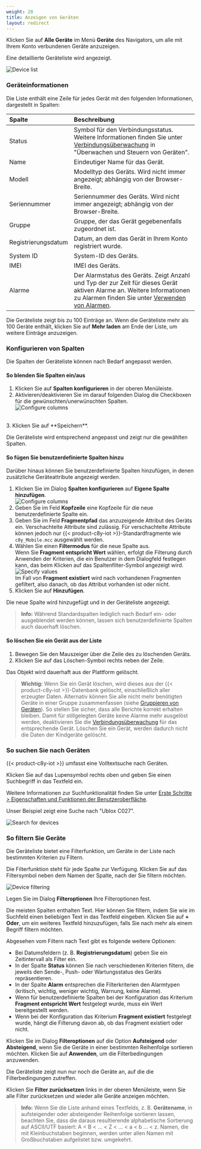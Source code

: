 ```yaml
---
weight: 20
title: Anzeigen von Geräten
layout: redirect
---
```


Klicken Sie auf **Alle Geräte** im Menü **Geräte** des Navigators, um alle mit Ihrem Konto verbundenen Geräte anzuzeigen.

Eine detaillierte Geräteliste wird angezeigt.

![Device list](/images/benutzerhandbuch/DeviceManagement/devmgmt-devices-alldevices.png)

<a name="device-list"></a>
### Geräteinformationen

Die Liste enthält eine Zeile für jedes Gerät mit den folgenden Informationen, dargestellt in Spalten:

<table>
<thead>
<colgroup>
   <col style="width: 20%;">
   <col style="width: 80%;">
   </colgroup><thead>
<tr>
<th style="text-align:left">Spalte</th>
<th style="text-align:left">Beschreibung</th>
</tr>
</thead>
<tbody>
<tr>
<td style="text-align:left">Status</td>
<td style="text-align:left">Symbol für den Verbindungsstatus. Weitere Informationen finden Sie unter <a href="#connection-monitoring" class="no-ajaxy">Verbindungsüberwachung</a> in "Überwachen und Steuern von Geräten".</td>
</tr>
<tr>
<td style="text-align:left">Name</td>
<td style="text-align:left">Eindeutiger Name für das Gerät.</td>
</tr>
<tr>
<td style="text-align:left">Modell</td>
<td style="text-align:left">Modelltyp des Geräts. Wird nicht immer angezeigt; abhängig von der Browser-Breite.</td>
</tr>
<tr>
<td style="text-align:left">Seriennummer</td>
<td style="text-align:left">Seriennummer des Geräts. Wird nicht immer angezeigt; abhängig von der Browser-Breite.</td>
</tr>
<tr>
<td style="text-align:left">Gruppe</td>
<td style="text-align:left">Gruppe, der das Gerät gegebenenfalls zugeordnet ist.</td>
</tr>
<tr>
<td style="text-align:left">Registrierungsdatum</td>
<td style="text-align:left">Datum, an dem das Gerät in Ihrem Konto registriert wurde.</td>
</tr>
<tr>
<td style="text-align:left">System ID</td>
<td style="text-align:left">System-ID des Geräts.</td>
</tr>
<tr>
<td style="text-align:left">IMEI</td>
<td style="text-align:left">IMEI des Geräts.</td>
</tr>
<tr>
<td style="text-align:left">Alarme</td>
<td style="text-align:left">Der Alarmstatus des Geräts. Zeigt Anzahl und Typ der zur Zeit für dieses Gerät aktiven Alarme an. Weitere Informationen zu Alarmen finden Sie unter <a href="#alarm-monitoring" class="no-ajaxy">Verwenden von Alarmen</a>.</td>
</tr>
</tbody>
</table>

Die Geräteliste zeigt bis zu 100 Einträge an. Wenn die Geräteliste mehr als 100 Geräte enthält, klicken Sie auf **Mehr laden** am Ende der Liste, um weitere Einträge anzuzeigen.

<a name="configuring-columns"></a>
### Konfigurieren von Spalten

Die Spalten der Geräteliste können nach Bedarf angepasst werden.

#### So blenden Sie Spalten ein/aus

1. Klicken Sie auf **Spalten konfigurieren** in der oberen Menüleiste.
2. Aktivieren/deaktivieren Sie im darauf folgenden Dialog die Checkboxen für die gewünschten/unerwünschten Spalten. <br>![Configure columns](/images/benutzerhandbuch/DeviceManagement/devmgmt-device-list-configure-columns.png)
<br>
3. Klicken Sie auf **Speichern**.

Die Geräteliste wird entsprechend angepasst und zeigt nur die gewählten Spalten.

#### So fügen Sie benutzerdefinierte Spalten hinzu

Darüber hinaus können Sie benutzerdefinierte Spalten hinzufügen, in denen zusätzliche Geräteattribute angezeigt werden.

1. Klicken Sie im Dialog **Spalten konfigurieren** auf **Eigene Spalte hinzufügen**.<br>
![Configure columns](/images/benutzerhandbuch/DeviceManagement/devmgmt-device-list-custom-column.png)<br>
2. Geben Sie im Feld **Kopfzeile** eine Kopfzeile für die neue benutzerdefinierte Spalte ein.  
3. Geben Sie im Feld **Fragmentpfad** das anzuzeigende Attribut des Geräts ein. Verschachtelte Attribute sind zulässig. Für verschachtelte Attribute können jedoch nur {{< product-c8y-iot >}}-Standardfragmente wie `c8y_Mobile.mcc` ausgewählt werden.
4. Wählen Sie einen **Filtermodus** für die neue Spalte aus. <br>
Wenn Sie **Fragment entspricht Wert** wählen, erfolgt die Filterung durch Anwenden der Kriterien, die ein Benutzer in dem Dialogfeld festlegen kann, das beim Klicken auf das Spaltenfilter-Symbol angezeigt wird.<br>
![Specify values](/images/benutzerhandbuch/DeviceManagement/devmgmt-device-list-custom-column.png)
<br>Im Fall von **Fragment existiert** wird nach vorhandenen Fragmenten gefiltert, also danach, ob das Attribut vorhanden ist oder nicht.    
5. Klicken Sie auf **Hinzufügen**.

Die neue Spalte wird hinzugefügt und in der Geräteliste angezeigt.

> **Info:** Während Standardspalten lediglich nach Bedarf ein- oder ausgeblendet werden können, lassen sich benutzerdefinierte Spalten auch dauerhaft löschen.

#### So löschen Sie ein Gerät aus der Liste

1. Bewegen Sie den Mauszeiger über die Zeile des zu löschenden Geräts.
2. Klicken Sie auf das Löschen-Symbol rechts neben der Zeile.

Das Objekt wird dauerhaft aus der Plattform gelöscht.

> **Wichtig:** Wenn Sie ein Gerät löschen, wird dieses aus der {{< product-c8y-iot >}}-Datenbank gelöscht, einschließlich aller erzeugter Daten. Alternativ können Sie alle nicht mehr benötigten Geräte in einer Gruppe zusammenfassen (siehe [Gruppieren von Geräten](#grouping-devices)). So stellen Sie sicher, dass alle Berichte korrekt erhalten bleiben. Damit für stillgelegten Geräte keine Alarme mehr ausgelöst werden, deaktivieren Sie die [Verbindungsüberwachung](#connection-monitoring) für das entsprechende Gerät. Löschen Sie ein Gerät, werden dadurch nicht die Daten der Kindgeräte gelöscht.


<a name="searching-devices"></a>
### So suchen Sie nach Geräten

{{< product-c8y-iot >}} umfasst eine Volltextsuche nach Geräten.

Klicken Sie auf das Lupensymbol rechts oben und geben Sie einen Suchbegriff in das Textfeld ein.

Weitere Informationen zur Suchfunktionalität finden Sie unter [Erste Schritte > Eigenschaften und Funktionen der Benutzeroberfläche](/benutzerhandbuch/getting-started-de#gui-features).

Unser Beispiel zeigt eine Suche nach "Ublox C027".

![Search for devices](/images/benutzerhandbuch/DeviceManagement/devmgmt-search.png)

<a name="filtering-devices"></a>
### So filtern Sie Geräte

Die Geräteliste bietet eine Filterfunktion, um Geräte in der Liste nach bestimmten Kriterien zu Filtern.

Die Filterfunktion steht für jede Spalte zur Verfügung. Klicken Sie auf das Filtersymbol neben dem Namen der Spalte, nach der Sie filtern möchten.

![Device filtering](/images/benutzerhandbuch/DeviceManagement/devmgmt-devices-filter.png)

Legen Sie im Dialog **Filteroptionen** Ihre Filteroptionen fest.

Die meisten Spalten enthalten Text. Hier können Sie filtern, indem Sie wie im Suchfeld einen beliebigen Text in das Textfeld eingeben. Klicken Sie auf **+ Oder**, um ein weiteres Textfeld hinzuzufügen, falls Sie nach mehr als einem Begriff filtern möchten.

Abgesehen vom Filtern nach Text gibt es folgende weitere Optionen:

* Bei Datumsfeldern (z. B. **Registrierungsdatum**) geben Sie ein Zeitintervall als Filter ein.
* In der Spalte **Status** können Sie nach verschiedenen Kriterien filtern, die jeweils den Sende-, Push- oder Wartungsstatus des Geräts repräsentieren.
* In der Spalte **Alarm** entsprechen die Filterkriterien den Alarmtypen (kritisch, wichtig, weniger wichtig, Warnung, keine Alarme).
* Wenn für benutzerdefinierte Spalten bei der Konfiguration das Kriterium **Fragment entspricht Wert** festgelegt wurde, muss ein Wert bereitgestellt werden.
* Wenn bei der Konfiguration das Kriterium **Fragment existiert** festgelegt wurde, hängt die Filterung davon ab, ob das Fragment existiert oder nicht.

Klicken Sie im Dialog **Filteroptionen** auf die Option **Aufsteigend** oder **Absteigend**, wenn Sie die Geräte in einer bestimmten Reihenfolge sortieren möchten. Klicken Sie auf **Anwenden**, um die Filterbedingungen anzuwenden.

Die Geräteliste zeigt nun nur noch die Geräte an, auf die die Filterbedingungen zutreffen.

Klicken Sie **Filter zurücksetzen** links in der oberen Menüleiste, wenn Sie alle Filter zurücksetzen und wieder alle Geräte anzeigen möchten.

>**Info:** Wenn Sie die Liste anhand eines Textfelds, z. B. **Gerätename**, in aufsteigender oder absteigender Reihenfolge sortieren lassen, beachten Sie, dass die daraus resultierende alphabetische Sortierung auf ASCII/UTF basiert: A < B < ... < Z < ... < a < b ... < z. Namen, die mit Kleinbuchstaben beginnen, werden unter allen Namen mit Großbuchstaben aufgelistet bzw. umgekehrt.
